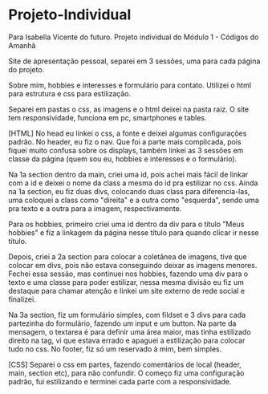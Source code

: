 # Projeto-Individual

Para Isabella Vicente do futuro. Projeto individual do Módulo 1 - Códigos do Amanhã

Site de apresentação pessoal, separei em 3 sessões, uma para cada página do projeto.

Sobre mim, hobbies e interesses e formulário para contato. Utilizei o html para estrutura e css para estilização.

Separei em pastas o css, as imagens e o html deixei na pasta raiz. O site tem responsividade, funciona em pc, smartphones e tables.

[HTML] No head eu linkei o css, a fonte e deixei algumas configurações padrão. 
No header, eu fiz o nav. Que foi a parte mais complicada, pois fiquei muito confusa sobre os displays, também linkei as 3 sessões em classe da página (quem sou eu, hobbies e interesses e o formulário).

Na 1a section dentro da main, criei uma id, pois achei mais fácil de linkar com a id e deixei o nome da class a mesma do id pra estilizar no css. Ainda na 1a section, eu fiz duas divs, colocando duas class para diferencia-las, uma coloquei a class como "direita" e a outra como "esquerda", sendo uma pra texto e a outra para a imagem, respectivamente. 

Para os hobbies, primeiro criei uma id dentro da div para o título "Meus hobbies" e fiz a linkagem da página nesse título para quando clicar ir nesse título.

Depois, criei a 2a section para colocar a coletânea de imagens, tive que colocar em divs, pois não estava conseguindo deixar as imagens menores. Fechei essa sessão, mas continuei nos hobbies, fazendo uma div para o texto e uma classe para poder estilizar, nessa mesma divisão eu fiz um destaque para chamar atenção e linkei um site externo de rede social e finalizei.

Na 3a section, fiz um formulário simples, com fildset e 3 divs para cada partezinha do formulário, fazendo um input e um button. Na parte da mensagem, o textarea é para definir uma área maior, mas tinha estilizado direito na tag, vi que estava errado e apaguei a estilização para colocar tudo no css. No footer, fiz só um reservado à mim, bem simples.

[CSS] Separei o css em partes, fazendo comentários de local (header, main, section etc), para não confundir. O começo fiz uma configuração padrão, fui estilizando e terminei cada parte com a responsividade.
